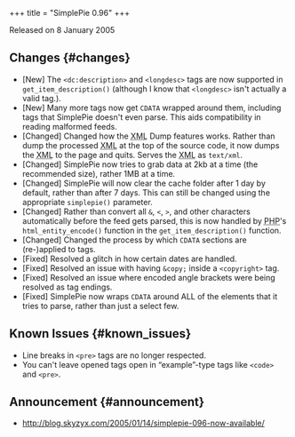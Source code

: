 +++
title = "SimplePie 0.96"
+++

Released on 8 January 2005

## Changes {#changes}

- \[New\] The `<dc:description>` and `<longdesc>` tags are now supported in `get_item_description()` (although I know that `<longdesc>` isn't actually a valid tag.).
- \[New\] Many more tags now get `CDATA` wrapped around them, including tags that SimplePie doesn't even parse. This aids compatibility in reading malformed feeds.
- \[Changed\] Changed how the <abbr title="Extensible Markup Language">XML</abbr> Dump features works. Rather than dump the processed <abbr title="Extensible Markup Language">XML</abbr> at the top of the source code, it now dumps the <abbr title="Extensible Markup Language">XML</abbr> to the page and quits. Serves the <abbr title="Extensible Markup Language">XML</abbr> as `text/xml`.
- \[Changed\] SimplePie now tries to grab data at 2kb at a time (the recommended size), rather 1MB at a time.
- \[Changed\] SimplePie will now clear the cache folder after 1 day by default, rather than after 7 days. This can still be changed using the appropriate `simplepie()` parameter.
- \[Changed\] Rather than convert all `&`, `<`, `>`, and other characters automatically before the feed gets parsed, this is now handled by <abbr title="Hypertext Preprocessor">PHP</abbr>'s `html_entity_encode()` function in the `get_item_description()` function.
- \[Changed\] Changed the process by which `CDATA` sections are (re-)applied to tags.
- \[Fixed\] Resolved a glitch in how certain dates are handled.
- \[Fixed\] Resolved an issue with having `&copy;` inside a `<copyright>` tag.
- \[Fixed\] Resolved an issue where encoded angle brackets were being resolved as tag endings.
- \[Fixed\] SimplePie now wraps `CDATA` around ALL of the elements that it tries to parse, rather than just a select few.

## Known Issues {#known_issues}

- Line breaks in `<pre>` tags are no longer respected.
- You can't leave opened tags open in “example”-type tags like `<code>` and `<pre>`.

## Announcement {#announcement}

- <http://blog.skyzyx.com/2005/01/14/simplepie-096-now-available/>
